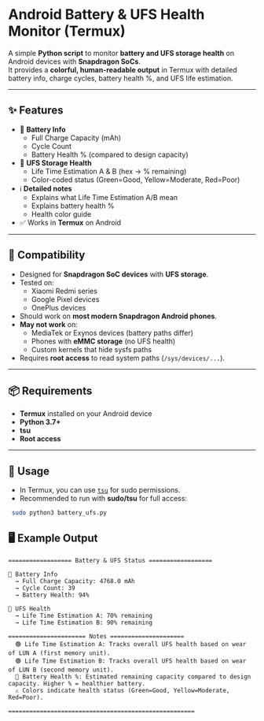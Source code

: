 # Android Battery & UFS Health Monitor (Termux)

A simple **Python script** to monitor **battery and UFS storage health** on Android devices with **Snapdragon SoCs**.  
It provides a **colorful, human-readable output** in Termux with detailed battery info, charge cycles, battery health %, and UFS life estimation.

---

## ✨ Features

- 🔋 **Battery Info**
  - Full Charge Capacity (mAh)
  - Cycle Count
  - Battery Health % (compared to design capacity)
- 💾 **UFS Storage Health**
  - Life Time Estimation A & B (hex → % remaining)
  - Color-coded status (Green=Good, Yellow=Moderate, Red=Poor)
- ℹ **Detailed notes**
  - Explains what Life Time Estimation A/B mean
  - Explains battery health %
  - Health color guide
- ✅ Works in **Termux** on Android

---

## 📱 Compatibility

- Designed for **Snapdragon SoC devices** with **UFS storage**.
- Tested on:
  - Xiaomi Redmi series
  - Google Pixel devices
  - OnePlus devices
- Should work on **most modern Snapdragon Android phones**.
- **May not work** on:
  - MediaTek or Exynos devices (battery paths differ)
  - Phones with **eMMC storage** (no UFS health)
  - Custom kernels that hide sysfs paths
- Requires **root access** to read system paths (`/sys/devices/...`).

---

## 📦 Requirements

- **Termux** installed on your Android device
- **Python 3.7+**
- **tsu**
- **Root access**

---

## 🚀 Usage
- In Termux, you can use [`tsu`](https://github.com/termux/termux-packages/wiki/tsu) for sudo permissions.
- Recommended to run with **sudo/tsu** for full access:

```bash
 sudo python3 battery_ufs.py
```

## 🖥️ Example Output

```
================== Battery & UFS Status ==================

🔋 Battery Info
  → Full Charge Capacity: 4768.0 mAh
  → Cycle Count: 39
  → Battery Health: 94%

💾 UFS Health
  → Life Time Estimation A: 70% remaining
  → Life Time Estimation B: 90% remaining

====================== Notes =====================
  🟢 Life Time Estimation A: Tracks overall UFS health based on wear of LUN A (first memory unit).
  🟢 Life Time Estimation B: Tracks overall UFS health based on wear of LUN B (second memory unit).
  🔋 Battery Health %: Estimated remaining capacity compared to design capacity. Higher % = healthier battery.
  ⚠ Colors indicate health status (Green=Good, Yellow=Moderate, Red=Poor).

=====================================================
```
